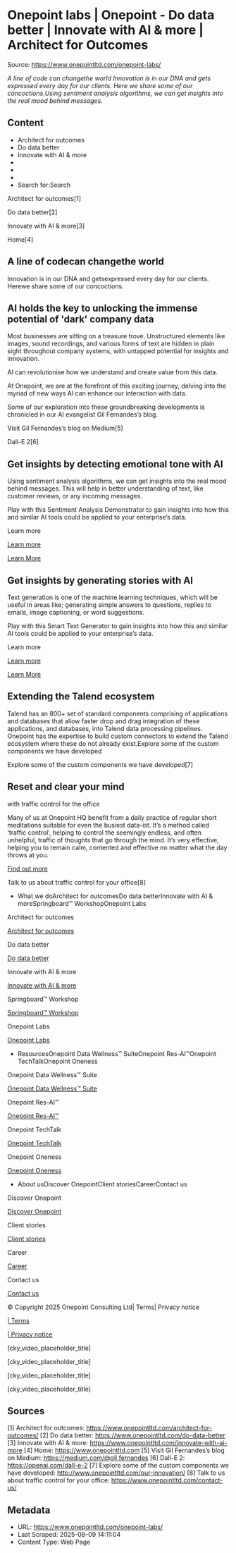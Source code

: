 # Onepoint labs | Onepoint - Do data better | Innovate with AI & more | Architect for Outcomes

Source: https://www.onepointltd.com/onepoint-labs/

*A line of code can changethe world Innovation is in our DNA and gets expressed every day for our clients. Here we share some of our concoctions.Using sentiment analysis algorithms, we can get insights into the real mood behind messages.*

## Content

- Architect for outcomes
- Do data better
- Innovate with AI & more
- 
- 
- 
- Search for:Search

Architect for outcomes[1]

Do data better[2]

Innovate with AI & more[3]

Home[4]

## A line of codecan changethe world

Innovation is in our DNA and getsexpressed every day for our clients. Herewe share some of our concoctions.

## AI holds the key to unlocking the immense potential of 'dark' company data​

Most businesses are sitting on a treasure trove. Unstructured elements like images, sound recordings, and various forms of text are hidden in plain sight throughout company systems, with untapped potential for insights and innovation.

AI can revolutionise how we understand and create value from this data.

At Onepoint, we are at the forefront of this exciting journey, delving into the myriad of new ways AI can enhance our interaction with data.

Some of our exploration into these groundbreaking developments is chronicled in our AI evangelist Gil Fernandes’s blog.

Visit Gil Fernandes’s blog on Medium[5]

Dall-E 2[6]

## Get insights by detecting emotional tone with AI

Using sentiment analysis algorithms, we can get insights into the real mood behind messages. This will help in better understanding of text, like customer reviews, or any incoming messages.

Play with this Sentiment Analysis Demonstrator to gain insights into how this and similar AI tools could be applied to your enterprise’s data.

Learn more

[Learn more](/emotional-tone-with-ai/)

[Learn More](/emotional-tone-with-ai/)

## Get insights by generating stories with AI

Text generation is one of the machine learning techniques, which will be useful in areas like; generating simple answers to questions, replies to emails, image captioning, or word suggestions.

Play with this Smart Text Generator to gain insights into how this and similar AI tools could be applied to your enterprise’s data.

Learn more

[Learn more](/generating-stories-with-ai/)

[Learn More](/generating-stories-with-ai/)

## Extending the Talend ecosystem

Talend has an 800+ set of standard components comprising of applications and databases that allow faster drop and drag integration of these applications, and databases, into Talend data processing pipelines.  Onepoint has the expertise to build custom connectors to extend the Talend ecosystem where these do not already exist.Explore some of the custom components we have developed

Explore some of the custom components we have developed[7]

## Reset and clear your mind
with traffic control for the office

Many of us at Onepoint HQ benefit from a daily practice of regular short meditations suitable for even the busiest data-ist. It’s a method called ‘traffic control’, helping to control the seemingly endless, and often unhelpful, traffic of thoughts that go through the mind. It’s very effective, helping you to remain calm, contented and effective no matter what the day throws at you.

[Find out more](/traffic-control/)

Talk to us about traffic control for your office[8]

- What we doArchitect for outcomesDo data betterInnovate with AI & moreSpringboard™ WorkshopOnepoint Labs

Architect for outcomes

[Architect for outcomes](/architect-for-outcomes/)

Do data better

[Do data better](/do-data-better)

Innovate with AI & more

[Innovate with AI & more](/innovate-with-ai-more/)

Springboard™ Workshop

[Springboard™ Workshop](/onepoint-springboard/)

Onepoint Labs

[Onepoint Labs](/onepoint-labs/)

- ResourcesOnepoint Data Wellness™ SuiteOnepoint Res-AI™Onepoint TechTalkOnepoint Oneness

Onepoint Data Wellness™ Suite

[Onepoint Data Wellness™ Suite](/data-wellness/)

Onepoint Res-AI™

[Onepoint Res-AI™](/onepoint-res-ai/)

Onepoint TechTalk

[Onepoint TechTalk](/techtalk)

Onepoint Oneness

[Onepoint Oneness](/oneness/)

- About usDiscover OnepointClient storiesCareerContact us

Discover Onepoint

[Discover Onepoint](/discover-onepoint/)

Client stories

[Client stories](/client-stories/)

Career

[Career](/career-opportunities/)

Contact us

[Contact us](/contact-us/)

© Copyright 2025 Onepoint Consulting Ltd| Terms| Privacy notice

[| Terms](/policies/)

[| Privacy notice](/policies/privacy-policy/)

[cky_video_placeholder_title]

[cky_video_placeholder_title]

[cky_video_placeholder_title]

[cky_video_placeholder_title]


## Sources

[1] Architect for outcomes: https://www.onepointltd.com/architect-for-outcomes/
[2] Do data better: https://www.onepointltd.com/do-data-better
[3] Innovate with AI & more: https://www.onepointltd.com/innovate-with-ai-more
[4] Home: https://www.onepointltd.com
[5] Visit Gil Fernandes’s blog on Medium: https://medium.com/@gil.fernandes
[6] Dall-E 2: https://openai.com/dall-e-2
[7] Explore some of the custom components we have developed: http://www.onepointltd.com/our-innovation/
[8] Talk to us about traffic control for your office: https://www.onepointltd.com/contact-us/

## Metadata

- URL: https://www.onepointltd.com/onepoint-labs/
- Last Scraped: 2025-08-09 14:11:04
- Content Type: Web Page
